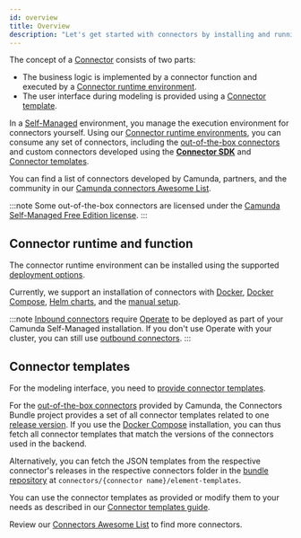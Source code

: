 ```yaml
---
id: overview
title: Overview
description: "Let's get started with connectors by installing and running them."
---
```


The concept of a [Connector](/components/connectors/introduction.md) consists of two parts:

- The business logic is implemented by a connector function and executed by a [Connector runtime environment](/components/connectors/custom-built-connectors/connector-sdk.md#runtime-environments).
- The user interface during modeling is provided using a [Connector template](/components/connectors/custom-built-connectors/connector-templates.md).

In a [Self-Managed](/self-managed/about-self-managed.md) environment, you manage the execution environment for connectors yourself.
Using our [Connector runtime environments](/components/connectors/custom-built-connectors/connector-sdk.md#runtime-environments), you can consume any set of connectors,
including the [out-of-the-box connectors](/components/connectors/out-of-the-box-connectors/available-connectors-overview.md) and custom connectors developed using the **[Connector SDK](/components/connectors/custom-built-connectors/connector-sdk.md)** and [Connector templates](/components/connectors/custom-built-connectors/connector-templates.md).

You can find a list of connectors developed by Camunda, partners, and the community in our
[Camunda connectors Awesome List](https://github.com/camunda-community-hub/camunda-8-connectors#readme).

:::note
Some out-of-the-box connectors are licensed under the [Camunda Self-Managed Free Edition license](https://camunda.com/legal/terms/cloud-terms-and-conditions/camunda-cloud-self-managed-free-edition-terms/).
:::

## Connector runtime and function

The connector runtime environment can be installed using the supported [deployment options](/self-managed/setup/overview.md#deployment-options).

Currently, we support an installation of connectors with [Docker](/self-managed/deployment/docker/docker.md#connectors),
[Docker Compose](/self-managed/quickstart/developer-quickstart/docker-compose.md), [Helm charts](/self-managed/setup/overview.md), and the [manual setup](/self-managed/deployment/manual/install.md#connectors-1).

:::note
[Inbound connectors](/components/connectors/use-connectors/inbound.md) require [Operate](/self-managed/components/orchestration-cluster/operate/overview.md) to be deployed as part of your Camunda Self-Managed installation.
If you don't use Operate with your cluster, you can still use [outbound connectors](/components/connectors/use-connectors/outbound.md).
:::

## Connector templates

For the modeling interface, you need to [provide connector templates](/components/connectors/custom-built-connectors/connector-templates.md#providing-and-using-connector-templates).

For the [out-of-the-box connectors](/components/connectors/out-of-the-box-connectors/available-connectors-overview.md) provided by Camunda,
the Connectors Bundle project provides a set of all connector templates related to one [release version](https://github.com/camunda/connectors-bundle/releases).
If you use the [Docker Compose](/self-managed/quickstart/developer-quickstart/docker-compose.md) installation, you can thus fetch all connector templates that match the versions of the connectors used in the backend.

Alternatively, you can fetch the JSON templates from the respective connector's releases in the respective connectors folder in the [bundle repository](https://github.com/camunda/connectors-bundle)
at `connectors/{connector name}/element-templates`.

You can use the connector templates as provided or modify them to your needs as described in our [Connector templates guide](/components/connectors/custom-built-connectors/connector-templates.md).

Review our [Connectors Awesome List](https://github.com/camunda-community-hub/camunda-8-connectors/tree/main) to find more connectors.
